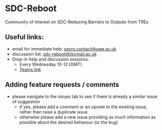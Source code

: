 # SDC-Reboot
Community of Interest on SDC-Reducing Barriers to Outputs from TREs


## Useful links:
- email for immediate help: [sacro.contact@uwe.ac.uk](mailto:sacro.contact@uwe.ac.uk)
- discussion list: [sdc-reboot@jiscmail.ac.uk](mailto:sdc-reboot@jiscmail.ac.uk)
- Drop-in help and discussion sessions:
   - Every Wednesday 10-12 (GMT).
   - [Teams link](https://teams.microsoft.com/l/meetup-join/19%3aonpKsK5ShM9WIG-PraMuxXpleZFZYTg4IwXPGjcPrOQ1%40thread.tacv2/1701692822614?context=%7b%22Tid%22%3a%2207ef1208-413c-4b5e-9cdd-64ef305754f0%22%2c%22Oid%22%3a%2296f53653-b50f-49c6-a4a6-f7373c17e704%22%7d)

## Adding feature requests / comments
- please navigate to the issues tab to see if there is already a similar issue of suggestion
   - if yes, please add a comment or an upvote to the existing issue,  rather than raise a duplicate issue
   - otherwise please add a new issue providing as much information as possible about the desired behavour (or the bug)
